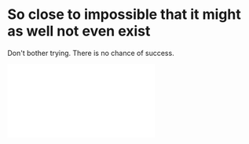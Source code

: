 # So close to impossible that it might as well not even exist

Don't bother trying. There is no chance of success.

![YOUTUBE](Vkhpe-onogy.md)
